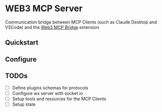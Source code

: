 # WEB3 MCP Server
Communication bridge between MCP Clients (such as Claude Desktop and VSCode) and the [Web3 MCP Bridge](https://addons.mozilla.org) extension

## Quickstart
## Configure
## TODOs
- [ ] Define plugins schemas for protocols
- [ ] Configure ws server with socket.io
- [ ] Setup tools and resources for the MCP Clients
- [ ] Setup state
